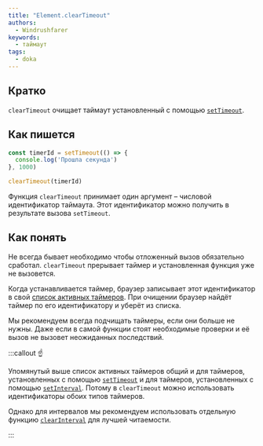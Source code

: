 ```yaml
---
title: "Element.clearTimeout"
authors:
  - Windrushfarer
keywords:
  - таймаут
tags:
  - doka
---
```


## Кратко

`clearTimeout` очищает таймаут установленный с помощью [`setTimeout`](/js/settimeout).

## Как пишется

```js
const timerId = setTimeout(() => {
  console.log('Прошла секунда')
}, 1000)

clearTimeout(timerId)
```

Функция `clearTimeout` принимает один аргумент – числовой идентификатор таймаута. Этот идентификатор можно получить в результате вызова `setTimeout`.

## Как понять

Не всегда бывает необходимо чтобы отложенный вызов обязательно сработал. `clearTimeout` прерывает таймер и установленная функция уже не вызовется.

Когда устанавливается таймер, браузер записывает этот идентификатор в свой [список активных таймеров](https://html.spec.whatwg.org/multipage/timers-and-user-prompts.html#list-of-active-timers). При очищении браузер найдёт таймер по его идентификатору и уберёт из списка.

Мы рекомендуем всегда подчищать таймеры, если они больше не нужны. Даже если в самой функции стоят необходимые проверки и её вызов не вызовет неожиданных последствий.

:::callout ☝️

Упомянутый выше список активных таймеров общий и для таймеров, установленных с помощью [`setTimeout`](/js/settimeout) и для таймеров, установленных с помощью [`setInterval`](/js/setinterval). Потому в `clearTimeout` можно использовать идентификаторы обоих типов таймеров.

Однако для интервалов мы рекомендуем использовать отдельную функцию [`clearInterval`](/js/clearinterval) для лучшей читаемости.

:::

